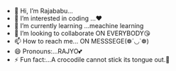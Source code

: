 - 👋 Hi, I’m Rajababu...
- 👀 I’m interested in coding ...❤️
- 🌱 I’m currently learning ...meachine learning
- 💞️ I’m looking to collaborate  ON EVERYBODY😘
- 📫 How to reach me... ON MESSSEGE(❁´◡`❁)
- 😄 Pronouns:...RAJYO💕
- ⚡ Fun fact:...A crocodile cannot stick its tongue out.🤣

<!---
Rajababu7091/Rajababu7091 is a ✨ special ✨ repository because its `README.md` (this file) appears on your GitHub profile.
You can click the Preview link to take a look at your changes.
--->
